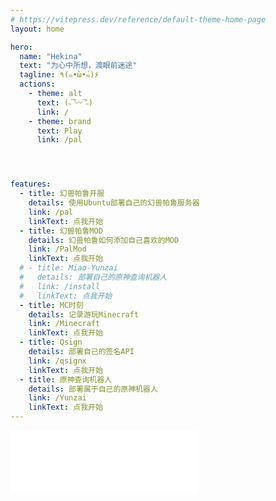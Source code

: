 ```yaml
---
# https://vitepress.dev/reference/default-theme-home-page
layout: home

hero:
  name: "Hekina"
  text: "为心中所想，渡眼前迷途"
  tagline: ٩(๑•̀ω•́๑)۶
  actions:
    - theme: alt
      text: (˵¯͒〰¯͒˵)
      link: /
    - theme: brand
      text: Play
      link: /pal




features:
  - title: 幻兽帕鲁开服
    details: 使用Ubuntu部署自己的幻兽帕鲁服务器
    link: /pal
    linkText: 点我开始
  - title: 幻兽帕鲁MOD
    details: 幻兽帕鲁如何添加自己喜欢的MOD
    link: /PalMod
    linkText: 点我开始
  # - title: Miao-Yunzai
  #   details: 部署自己的原神查询机器人
  #   link: /install
  #   linkText: 点我开始
  - title: MC时刻
    details: 记录游玩Minecraft
    link: /Minecraft
    linkText: 点我开始
  - title: Qsign
    details: 部署自己的签名API
    link: /qsignx
    linkText: 点我开始
  - title: 原神查询机器人
    details: 部署属于自己的原神机器人
    link: /Yunzai
    linkText: 点我开始
---
```



<iframe 
    frameborder="no" border="0" marginwidth="0" 
    marginheight="0" width=300 height=100
    src="//music.163.com/outchain/player?type=2&id=28283406&auto=1&height=100">
</iframe>